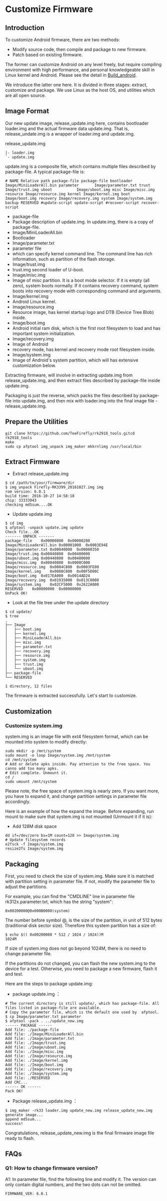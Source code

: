 # Customize Firmware
## Introduction

To customize Android firmware, there are two methods:

* Modify source code, then compile and package to new firmware.
* Patch based on existing firmware.

The former can customize Android on any level freely, but require compiling environment with high performance, and personal knowledgeable skill in Linux kernel and Android. Please see the detail in [Build_android](compile_android7.1_firmware.html).

We introduce the latter one here. It is divided in three stages: extract, customize and package. We use Linux as the host OS, and utilities which are all open source.
## Image Format

Our new update image, release_update.img here, contains bootloader loader.img and the actual firmware data update.img. That is, release_undate.img is a wrapper of loader.img and update.img.

release_update.img
```
|- loader.img
`- update.img
```
update.img is a composite file, which contains multiple files described by package-file. A typical package-file is:
```
# NAME Relative path package-file package-file bootloader Image/MiniLoaderAll.bin parameter       Image/parameter.txt trust           Image/trust.img uboot           Image/uboot.img misc Image/misc.img resource Image/resource.img kernel Image/kernel.img boot            Image/boot.img recovery Image/recovery.img system Image/system.img backup RESERVED #update-script update-script #recover-script recover-script
```
* package-file
* Package description of update.img. In update.img, there is a copy of package-file.
* Image/MiniLoaderAll.bin
* Bootloader
* Image/parameter.txt
* parameter file
* which can specify kernel command line. The command line has rich information, such as partition of the flash storage.
* Image/trust.img
* trust.img second loader of U-boot.
* Image/misc.img
* Image of misc partition. It is a boot mode selector. If it is empty (all zero), system boots normally. If it contains recovery command, system boots into recovery mode with corresponding command and arguments.
* Image/kernel.img 
* Android Linux kernel.
* Image/resource.img 
* Resource image, has kernel startup logo and DTB (Device Tree Blob) inside.
* Image/boot.img
* Android initial ram disk, which is the first root filesystem to load and has important system initialization.
* Image/recovery.img
* Image of Android 
* recovery mode, has kernel and recovery mode root filesystem inside.
* Image/system.img 
* Image of Android's system partition, which will has extensive customization below.

Extracting firmware, will involve in extracting update.img from release_update.img, and then extract files described by package-file inside update.img.

Packaging is just the reverse, which packs the files described by package-file into update.img, and then mix with loader.img into the final image file - release_update.img.
## Prepare the Utilities
```
git clone https://github.com/TeeFirefly/rk2918_tools.gitcd rk2918_tools
make
sudo cp afptool img_unpack img_maker mkkrnlimg /usr/local/bin
```
## Extract Firmware

* Extract release_update.img
```
$ cd /path/to/your/firmware/dir
$ img_unpack Firefly-RK3399_20161027.img img
rom version: 6.0.1
build time: 2016-10-27 14:58:18
chip: 33333043
checking md5sum....OK
```
* Update update.img
```
$ cd img
$ afptool -unpack update.img update
Check file...OK
------- UNPACK -------
package-file	0x00000800	0x00000280
Image/MiniLoaderAll.bin	0x00001000	0x0003E94E
Image/parameter.txt	0x00040000	0x00000350
Image/trust.img	0x00040800	0x00400000
Image/uboot.img	0x00440800	0x00400000
Image/misc.img	0x00840800	0x0000C000
Image/resource.img	0x0084C800	0x0003FE00
Image/kernel.img	0x0088C800	0x00F5D00C
Image/boot.img	0x017EA000	0x0014AD24
Image/recovery.img	0x01935000	0x013C0000
Image/system.img	0x02CF5000	0x2622A000
RESERVED	0x00000000	0x00000000
UnPack OK!
```
* Look at the file tree under the update directory
```
$ cd update/
$ tree
.
├── Image
│   ├── boot.img
│   ├── kernel.img
│   ├── MiniLoaderAll.bin
│   ├── misc.img
│   ├── parameter.txt
│   ├── recovery.img
│   ├── resource.img
│   ├── system.img
│   ├── trust.img
│   └── uboot.img
├── package-file
└── RESERVED

1 directory, 12 files
```
The firmware is extracted successfully. Let's start to customize.
## Customization
### Customize system.img

system.img is an image file with ext4 filesystem format, which can be mounted into system to modify directly:
```
sudo mkdir -p /mnt/system
sudo mount -o loop Image/system.img /mnt/system
cd /mnt/system
# Add or delete apks inside. Pay attention to the free space. You canno add too many apks.
# Edit complete. Unmount it.
cd /
sudo umount /mnt/system
```
Please note, the free space of system.img is nearly zero. If you want more, you have to expand it, and change partition settings in parameter file accordingly.

Here is an example of how the expand the image. Before expanding, run mount to make sure that system.img is not mounted (Unmount it if it is):

* Add 128M disk space
```
dd if=/dev/zero bs=1M count=128 >> Image/system.img
# Update filesystem records
e2fsck -f Image/system.img
resize2fs Image/system.img
```
## Packaging

First, you need to check the size of system.img. Make sure it is matched with partition setting in parameter file. If not, modify the parameter file to adjust the partitions.

For example, you can find the "CMDLINE" line in parameter file rk312x.parameter.txt, which has the string "system":
```
0x00200000@0x000B0000(system)
```
The number before symbol @, is the size of the partition, in unit of 512 bytes (traditional disk sector size). Therefore this system partition has a size of:
```
$ echo $(( 0x00200000 * 512 / 1024 / 1024))M
1024M
```
If size of system.img does not go beyond 1024M, there is no need to change parameter file.

If the partitions do not changed, you can flash the new system.img to the device for a test. Otherwise, you need to package a new firmware, flash it and test.

Here are the steps to  package update.img:

* package update.img ：
```
# The current directory is still update/, which has package-file. All files listed in package-file are available.
# Copy the parameter file, which is the default one used by  afptool.
$ cp Image/parameter.txt parameter
$ afptool -pack . ../update_new.img
------ PACKAGE ------
Add file: ./package-file
Add file: ./Image/MiniLoaderAll.bin
Add file: ./Image/parameter.txt
Add file: ./Image/trust.img
Add file: ./Image/uboot.img
Add file: ./Image/misc.img
Add file: ./Image/resource.img
Add file: ./Image/kernel.img
Add file: ./Image/boot.img
Add file: ./Image/recovery.img
Add file: ./Image/system.img
Add file: ./RESERVED
Add CRC...
------ OK ------
Pack OK!
```
* Package release_update.img ：
```
$ img_maker -rk33 loader.img update_new.img release_update_new.img
generate image...
append md5sum...
success!
```
Congratulations, release_update_new.img is the final firmware image file ready to flash.
## FAQs
### Q1: How to change firmware version?

A1: In parameter file, find the following line and modify it. The version can only contain digital numbers, and the two dots can not be omitted.
```
FIRMWARE_VER: 6.0.1
```
